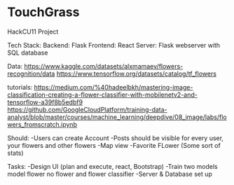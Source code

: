 # TouchGrass
HackCU11 Project


Tech Stack:
Backend: Flask
Frontend: React
Server: Flask webserver with SQL database

Data:
https://www.kaggle.com/datasets/alxmamaev/flowers-recognition/data
https://www.tensorflow.org/datasets/catalog/tf_flowers


tutorials:
https://medium.com/%40hadeelbkh/mastering-image-classification-creating-a-flower-classifier-with-mobilenetv2-and-tensorflow-a39f8b5edbf9
https://github.com/GoogleCloudPlatform/training-data-analyst/blob/master/courses/machine_learning/deepdive/08_image/labs/flowers_fromscratch.ipynb


Should:
-Users can create Account
-Posts should be visible for every user, your flowers and other flowers
-Map view
-Favorite FLower (Some sort of stats)

Tasks:
-Design UI (plan and execute, react, Bootstrap)
-Train two models model flower no flower and flower classifier
-Server & Database set up
